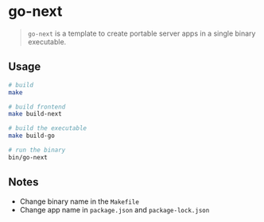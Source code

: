 # go-next

>  `go-next` is a template to create portable server apps in a single binary executable.

## Usage

```sh
# build
make

# build frontend
make build-next

# build the executable
make build-go

# run the binary
bin/go-next
```

## Notes

- Change binary name in the `Makefile`
- Change app name in `package.json` and `package-lock.json`